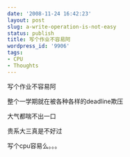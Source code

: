 ```yaml
---
date: '2008-11-24 16:42:23'
layout: post
slug: a-write-operation-is-not-easy
status: publish
title: 写个作业不容易阿
wordpress_id: '9906'
tags:
- CPU
- Thoughts
---
```


写个作业不容易阿


  



整个一学期就在被各种各样的deadline欺压


  



大气都喘不出一口


  



贵系大三真是不好过


  



写个cpu容易么。。。



  
  


  
  
  

